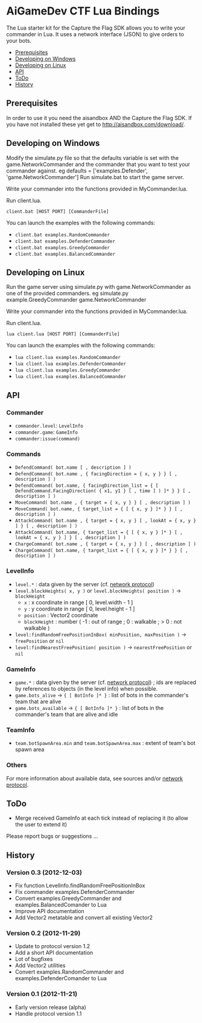 AiGameDev CTF Lua Bindings
==========================

The Lua starter kit for the Capture the Flag SDK allows you to write your commander in Lua. 
It uses a network interface (JSON) to give orders to your bots. 

* [Prerequisites](#prerequisites)
* [Developing on Windows](#windows)
* [Developing on Linux](#linux)
* [API](#api)
* [ToDo](#todo)
* [History](#history)


<a id="prerequisites"></a>Prerequisites
---------------------------------------

In order to use it you need the aisandbox AND the Capture the Flag SDK. If you have not installed these yet get to http://aisandbox.com/download/. 


<a id="windows"></a>Developing on Windows
-----------------------------------------

Modify the simulate.py file so that the defaults variable is set with the game.NetworkCommander and the commander that you want to test your commander against.
eg defaults = ['examples.Defender', 'game.NetworkCommander']
Run simulate.bat to start the game server.

Write your commander into the functions provided in MyCommander.lua.

Run client.lua.

	client.bat [HOST PORT] [CommanderFile]

You can launch the examples with the following commands:
* `client.bat examples.RandomCommander`
* `client.bat examples.DefenderCommander`
* `client.bat examples.GreedyCommander`
* `client.bat examples.BalancedCommander`


<a id="linux"></a>Developing on Linux
-------------------------------------

Run the game server using simulate.py with game.NetworkCommander as one of the provided commanders.
eg simulate.py example.GreedyCommander game.NetworkCommander

Write your commander into the functions provided in MyCommander.lua.

Run client.lua.

	lua client.lua [HOST PORT] [CommanderFile]

You can launch the examples with the following commands:
* `lua client.lua examples.RandomCommander`
* `lua client.lua examples.DefenderCommander`
* `lua client.lua examples.GreedyCommander`
* `lua client.lua examples.BalancedCommander`


<a id="api"></a>API
-------------------

### Commander

* `commander.level`: `LevelInfo`
* `commander.game`: `GameInfo`
* `commander:issue(command)`

### Commands

* `DefendCommand( bot.name [ , description ] )`
* `DefendCommand( bot.name , { facingDirection = { x, y } } [ , description ] )`
* `DefendCommand( bot.name, { facingDirection_list = { [ DefendCommand.FacingDirection( { x1, y1 } [ , time ] ) ]* } } [ , description ] )`
* `MoveCommand( bot.name , { target = { x, y } } [ , description ] )`
* `MoveCommand( bot.name, { target_list = { [ { x, y } ]* } } [ , description ] )`
* `AttackCommand( bot.name , { target = { x, y } [ , lookAt = { x, y } ] } [ , description ] )`
* `AttackCommand( bot.name, { target_list = { [ { x, y } ]* } [ , lookAt = { x, y } ] } [ , description ] )`
* `ChargeCommand( bot.name , { target = { x, y } } [ , description ] )`
* `ChargeCommand( bot.name, { target_list = { [ { x, y } ]* } } [ , description ] )`

### LevelInfo

* `level.*` : data given by the server (cf. [network protocol][])
* `level.blockHeights( x, y )` or `level.blockHeights( position )` -> `blockHeight`
	* `x` : x coordinate in range [ 0, level.width - 1 ]
	* `y` : y coordinate in range [ 0, level.height - 1 ]
	* `position` : Vector2 coordinate
	* `blockHeight` : number ( -1 : out of range ; 0 : walkable ; > 0 : not walkable )
* `level:findRandomFreePositionInBox( minPosition, maxPosition )` -> `freePosition` or `nil`
* `level:findNearestFreePosition( position )` -> `nearestFreePosition` or `nil`

### GameInfo

* `game.*` : data given by the server (cf. [network protocol][]) ; ids are replaced by references to objects (in the level info) when possible.
* `game.bots_alive` -> `{ [ BotInfo ]* }` : list of bots in the commander's team that are alive
* `game.bots_available` -> `{ [ BotInfo ]* }` : list of bots in the commander's team that are alive and idle

### TeamInfo

* `team.botSpawnArea.min` and `team.botSpawnArea.max` : extent of team's bot spawn area

### Others

For more information about available data, see sources and/or [network protocol][].

[network protocol]: http://aisandbox.com/documentation/network.html


<a id="todo"></a>ToDo
---------------------

* Merge received GameInfo at each tick instead of replacing it (to allow the user to extend it)

Please report bugs or suggestions ...


<a id="history"></a>History
---------------------------

### Version 0.3 (2012-12-03)

* Fix function LevelInfo.findRandomFreePositionInBox
* Fix commander examples.DefenderCommander
* Convert examples.GreedyCommander and examples.BalancedComander to Lua
* Improve API documentation
* Add Vector2 metatable and convert all existing Vector2

### Version 0.2 (2012-11-29)

* Update to protocol version 1.2
* Add a short API documentation
* Lot of bugfixes
* Add Vector2 utilities
* Convert examples.RandomCommander and examples.DefenderComander to Lua

### Version 0.1 (2012-11-21)

* Early version release (alpha)
* Handle protocol version 1.1

